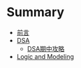 # Summary
* [前言](README.md)
* [DSA](DSA/DSA_A.md)
    * [DSA期中攻略](DSA/DSA_A.md)
* [Logic and Modeling](Logic_Modeling/LM.md)
